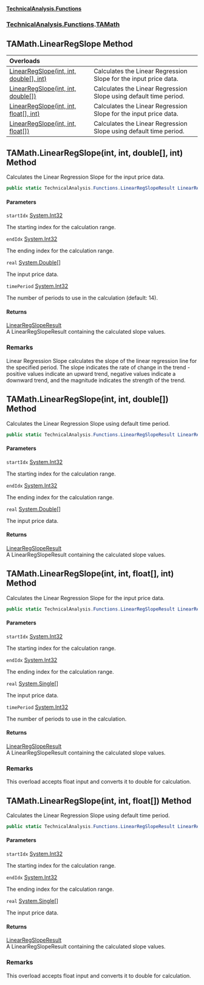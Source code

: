 #### [TechnicalAnalysis\.Functions](Atypical.TechnicalAnalysis.Functions.md 'Atypical\.TechnicalAnalysis\.Functions')
### [TechnicalAnalysis\.Functions](Atypical.TechnicalAnalysis.Functions.md#TechnicalAnalysis.Functions 'TechnicalAnalysis\.Functions').[TAMath](TAMath.md 'TechnicalAnalysis\.Functions\.TAMath')

## TAMath\.LinearRegSlope Method

| Overloads | |
| :--- | :--- |
| [LinearRegSlope\(int, int, double\[\], int\)](TAMath.LinearRegSlope.md#TechnicalAnalysis.Functions.TAMath.LinearRegSlope(int,int,double[],int) 'TechnicalAnalysis\.Functions\.TAMath\.LinearRegSlope\(int, int, double\[\], int\)') | Calculates the Linear Regression Slope for the input price data\. |
| [LinearRegSlope\(int, int, double\[\]\)](TAMath.LinearRegSlope.md#TechnicalAnalysis.Functions.TAMath.LinearRegSlope(int,int,double[]) 'TechnicalAnalysis\.Functions\.TAMath\.LinearRegSlope\(int, int, double\[\]\)') | Calculates the Linear Regression Slope using default time period\. |
| [LinearRegSlope\(int, int, float\[\], int\)](TAMath.LinearRegSlope.md#TechnicalAnalysis.Functions.TAMath.LinearRegSlope(int,int,float[],int) 'TechnicalAnalysis\.Functions\.TAMath\.LinearRegSlope\(int, int, float\[\], int\)') | Calculates the Linear Regression Slope for the input price data\. |
| [LinearRegSlope\(int, int, float\[\]\)](TAMath.LinearRegSlope.md#TechnicalAnalysis.Functions.TAMath.LinearRegSlope(int,int,float[]) 'TechnicalAnalysis\.Functions\.TAMath\.LinearRegSlope\(int, int, float\[\]\)') | Calculates the Linear Regression Slope using default time period\. |

<a name='TechnicalAnalysis.Functions.TAMath.LinearRegSlope(int,int,double[],int)'></a>

## TAMath\.LinearRegSlope\(int, int, double\[\], int\) Method

Calculates the Linear Regression Slope for the input price data\.

```csharp
public static TechnicalAnalysis.Functions.LinearRegSlopeResult LinearRegSlope(int startIdx, int endIdx, double[] real, int timePeriod);
```
#### Parameters

<a name='TechnicalAnalysis.Functions.TAMath.LinearRegSlope(int,int,double[],int).startIdx'></a>

`startIdx` [System\.Int32](https://docs.microsoft.com/en-us/dotnet/api/System.Int32 'System\.Int32')

The starting index for the calculation range\.

<a name='TechnicalAnalysis.Functions.TAMath.LinearRegSlope(int,int,double[],int).endIdx'></a>

`endIdx` [System\.Int32](https://docs.microsoft.com/en-us/dotnet/api/System.Int32 'System\.Int32')

The ending index for the calculation range\.

<a name='TechnicalAnalysis.Functions.TAMath.LinearRegSlope(int,int,double[],int).real'></a>

`real` [System\.Double](https://docs.microsoft.com/en-us/dotnet/api/System.Double 'System\.Double')[\[\]](https://docs.microsoft.com/en-us/dotnet/api/System.Array 'System\.Array')

The input price data\.

<a name='TechnicalAnalysis.Functions.TAMath.LinearRegSlope(int,int,double[],int).timePeriod'></a>

`timePeriod` [System\.Int32](https://docs.microsoft.com/en-us/dotnet/api/System.Int32 'System\.Int32')

The number of periods to use in the calculation \(default: 14\)\.

#### Returns
[LinearRegSlopeResult](LinearRegSlopeResult.md 'TechnicalAnalysis\.Functions\.LinearRegSlopeResult')  
A LinearRegSlopeResult containing the calculated slope values\.

### Remarks
Linear Regression Slope calculates the slope of the linear regression line for the 
specified period\. The slope indicates the rate of change in the trend \- positive 
values indicate an upward trend, negative values indicate a downward trend, and 
the magnitude indicates the strength of the trend\.

<a name='TechnicalAnalysis.Functions.TAMath.LinearRegSlope(int,int,double[])'></a>

## TAMath\.LinearRegSlope\(int, int, double\[\]\) Method

Calculates the Linear Regression Slope using default time period\.

```csharp
public static TechnicalAnalysis.Functions.LinearRegSlopeResult LinearRegSlope(int startIdx, int endIdx, double[] real);
```
#### Parameters

<a name='TechnicalAnalysis.Functions.TAMath.LinearRegSlope(int,int,double[]).startIdx'></a>

`startIdx` [System\.Int32](https://docs.microsoft.com/en-us/dotnet/api/System.Int32 'System\.Int32')

The starting index for the calculation range\.

<a name='TechnicalAnalysis.Functions.TAMath.LinearRegSlope(int,int,double[]).endIdx'></a>

`endIdx` [System\.Int32](https://docs.microsoft.com/en-us/dotnet/api/System.Int32 'System\.Int32')

The ending index for the calculation range\.

<a name='TechnicalAnalysis.Functions.TAMath.LinearRegSlope(int,int,double[]).real'></a>

`real` [System\.Double](https://docs.microsoft.com/en-us/dotnet/api/System.Double 'System\.Double')[\[\]](https://docs.microsoft.com/en-us/dotnet/api/System.Array 'System\.Array')

The input price data\.

#### Returns
[LinearRegSlopeResult](LinearRegSlopeResult.md 'TechnicalAnalysis\.Functions\.LinearRegSlopeResult')  
A LinearRegSlopeResult containing the calculated slope values\.

<a name='TechnicalAnalysis.Functions.TAMath.LinearRegSlope(int,int,float[],int)'></a>

## TAMath\.LinearRegSlope\(int, int, float\[\], int\) Method

Calculates the Linear Regression Slope for the input price data\.

```csharp
public static TechnicalAnalysis.Functions.LinearRegSlopeResult LinearRegSlope(int startIdx, int endIdx, float[] real, int timePeriod);
```
#### Parameters

<a name='TechnicalAnalysis.Functions.TAMath.LinearRegSlope(int,int,float[],int).startIdx'></a>

`startIdx` [System\.Int32](https://docs.microsoft.com/en-us/dotnet/api/System.Int32 'System\.Int32')

The starting index for the calculation range\.

<a name='TechnicalAnalysis.Functions.TAMath.LinearRegSlope(int,int,float[],int).endIdx'></a>

`endIdx` [System\.Int32](https://docs.microsoft.com/en-us/dotnet/api/System.Int32 'System\.Int32')

The ending index for the calculation range\.

<a name='TechnicalAnalysis.Functions.TAMath.LinearRegSlope(int,int,float[],int).real'></a>

`real` [System\.Single](https://docs.microsoft.com/en-us/dotnet/api/System.Single 'System\.Single')[\[\]](https://docs.microsoft.com/en-us/dotnet/api/System.Array 'System\.Array')

The input price data\.

<a name='TechnicalAnalysis.Functions.TAMath.LinearRegSlope(int,int,float[],int).timePeriod'></a>

`timePeriod` [System\.Int32](https://docs.microsoft.com/en-us/dotnet/api/System.Int32 'System\.Int32')

The number of periods to use in the calculation\.

#### Returns
[LinearRegSlopeResult](LinearRegSlopeResult.md 'TechnicalAnalysis\.Functions\.LinearRegSlopeResult')  
A LinearRegSlopeResult containing the calculated slope values\.

### Remarks
This overload accepts float input and converts it to double for calculation\.

<a name='TechnicalAnalysis.Functions.TAMath.LinearRegSlope(int,int,float[])'></a>

## TAMath\.LinearRegSlope\(int, int, float\[\]\) Method

Calculates the Linear Regression Slope using default time period\.

```csharp
public static TechnicalAnalysis.Functions.LinearRegSlopeResult LinearRegSlope(int startIdx, int endIdx, float[] real);
```
#### Parameters

<a name='TechnicalAnalysis.Functions.TAMath.LinearRegSlope(int,int,float[]).startIdx'></a>

`startIdx` [System\.Int32](https://docs.microsoft.com/en-us/dotnet/api/System.Int32 'System\.Int32')

The starting index for the calculation range\.

<a name='TechnicalAnalysis.Functions.TAMath.LinearRegSlope(int,int,float[]).endIdx'></a>

`endIdx` [System\.Int32](https://docs.microsoft.com/en-us/dotnet/api/System.Int32 'System\.Int32')

The ending index for the calculation range\.

<a name='TechnicalAnalysis.Functions.TAMath.LinearRegSlope(int,int,float[]).real'></a>

`real` [System\.Single](https://docs.microsoft.com/en-us/dotnet/api/System.Single 'System\.Single')[\[\]](https://docs.microsoft.com/en-us/dotnet/api/System.Array 'System\.Array')

The input price data\.

#### Returns
[LinearRegSlopeResult](LinearRegSlopeResult.md 'TechnicalAnalysis\.Functions\.LinearRegSlopeResult')  
A LinearRegSlopeResult containing the calculated slope values\.

### Remarks
This overload accepts float input and converts it to double for calculation\.